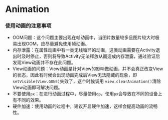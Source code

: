 # Animation







### 使用动画的注意事项

- OOM问题：这个问题主要出现在帧动画中，当图片数量较多且图片较大时极易出现OOM，应尽量避免使用帧动画。
- 内存泄露：在属性动画中有一类无线循环的动画，这类动画需要在Activity退出时及时停止，否则将导致Activity无法释放从而造成内存泄露，通过验证后发现View动画并不存在此问题。
- View动画的问题：View动画是针对View的影响做动画，并不会真正改变View的状态，因此有时候会出现动画完成后View无法隐藏的现象，即 `setVisible(View.GONE)`失效了，这个时候调用 `view.clearAnimation()`清除View动画即可解决问题。
- 不要使用`px`：在进行动画过程中，尽量使用`dp`，使用`px`会导致在不同的设备上有不同的效果。
- 硬件加速：使用动画的过程中，建议开启硬件加速，这样会提高动画的流畅性。





























